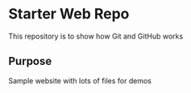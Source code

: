 # Starter Web Repo

This repository is to show how Git and GitHub works

## Purpose

Sample website with lots of files for demos
